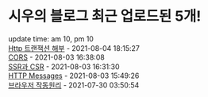 # 시우의 블로그 최근 업로드된 5개!<br>

update time: am 10, pm 10<br>[Http 트랜잭션 해부](https://velog.io/@dev_shu/Http-%ED%8A%B8%EB%9E%9C%EC%9E%AD%EC%85%98-%ED%95%B4%EB%B6%80) - 2021-08-04 18:15:27<br>
[CORS](https://velog.io/@dev_shu/CORS) - 2021-08-03 16:38:08<br>
[SSR과 CSR](https://velog.io/@dev_shu/SSR%EA%B3%BC-CSR) - 2021-08-03 16:31:30<br>
[HTTP Messages](https://velog.io/@dev_shu/HTTP-MESSAGES) - 2021-08-03 15:49:26<br>
[브라우저 작동원리](https://velog.io/@dev_shu/%EB%B8%8C%EB%9D%BC%EC%9A%B0%EC%A0%80-%EC%9E%91%EB%8F%99%EC%9B%90%EB%A6%AC) - 2021-07-30 03:50:54<br>

